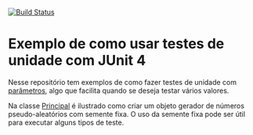 [![Build Status](https://travis-ci.org/yarakarolinegarcia/teste-unidade-exemplo.svg?branch=master)](https://travis-ci.org/yarakarolinegarcia/teste-unidade-exemplo)

# Exemplo de como usar testes de unidade com JUnit 4

Nesse repositório tem exemplos de como fazer testes de unidade com [parâmetros](https://github.com/junit-team/junit4/wiki/parameterized-tests), algo que facilita quando se deseja testar vários valores.

Na classe [Principal](src/main/java/poo/Principal.java) é ilustrado como criar um objeto gerador de números pseudo-aleatórios com semente fixa. O uso da semente fixa pode ser útil para executar alguns tipos de teste. 